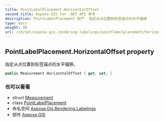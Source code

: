 ```yaml
---
title: PointLabelPlacement.HorizontalOffset
second_title: Aspose.GIS for .NET API 参考
description: PointLabelPlacement 财产. 指定从点位置到标签锚点的水平偏移
type: docs
weight: 30
url: /zh/net/aspose.gis.rendering.labelings/pointlabelplacement/horizontaloffset/
---
```

## PointLabelPlacement.HorizontalOffset property

指定从点位置到标签锚点的水平偏移。

```csharp
public Measurement HorizontalOffset { get; set; }
```

### 也可以看看

* struct [Measurement](../../../aspose.gis.rendering/measurement/)
* class [PointLabelPlacement](../)
* 命名空间 [Aspose.Gis.Rendering.Labelings](../../pointlabelplacement/)
* 部件 [Aspose.GIS](../../../)



